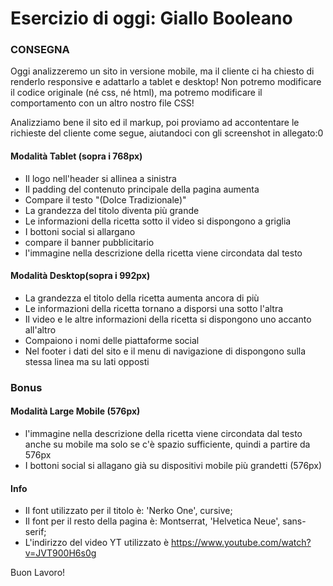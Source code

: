 Esercizio di oggi: Giallo Booleano
===
### CONSEGNA

Oggi analizzeremo un sito in versione mobile, ma il cliente ci ha chiesto di renderlo responsive e adattarlo a tablet e desktop!
Non potremo modificare il codice originale (né css, né html), ma potremo modificare il comportamento con un altro nostro file CSS!

Analizziamo bene il sito ed il markup, poi proviamo ad accontentare le richieste del cliente come segue, aiutandoci con gli screenshot in allegato:0

#### Modalità Tablet (sopra i 768px)

- Il logo nell'header si allinea a sinistra
- Il padding del contenuto principale della pagina aumenta
- Compare il testo "(Dolce Tradizionale)"
- La grandezza del titolo diventa più grande
- Le informazioni della ricetta sotto il video si dispongono a griglia
- I bottoni social si allargano
- compare il banner pubblicitario
- l'immagine nella descrizione della ricetta viene circondata dal testo

#### Modalità Desktop(sopra i 992px)

- La grandezza el titolo della ricetta aumenta ancora di più
- Le informazioni della ricetta tornano a disporsi una sotto l'altra
- Il video e le altre informazioni della ricetta si dispongono uno accanto all'altro
- Compaiono i nomi delle piattaforme social
- Nel footer i dati del sito e il menu di navigazione di dispongono sulla stessa linea ma su lati opposti

### Bonus

#### Modalità Large Mobile (576px)

- l'immagine nella descrizione della ricetta viene circondata dal testo anche su mobile ma solo se c'è spazio sufficiente, quindi a partire da 576px
- I bottoni social si allagano già su dispositivi mobile più grandetti (576px)

#### Info

- Il font utilizzato per il titolo è: 'Nerko One', cursive;
- Il font per il resto della pagina è: Montserrat, 'Helvetica Neue', sans-serif;
- L'indirizzo del video YT utilizzato è https://www.youtube.com/watch?v=JVT900H6s0g

Buon Lavoro!